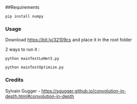 ##Requirements 

`pip install numpy`

### Usage

Download https://bit.ly/32109cs and place it in the root folder

2 ways to run it :

`python mainTestLeNet5.py`

`python mainTestOptimize.py`

### Credits

Sylvain Gugger - https://sgugger.github.io/convolution-in-depth.html#convolution-in-depth